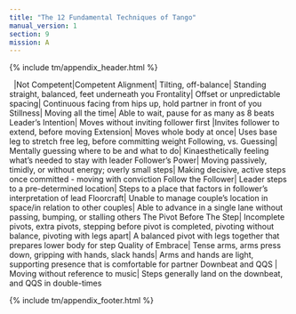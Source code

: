 ```yaml
---
title: "The 12 Fundamental Techniques of Tango"
manual_version: 1
section: 9
mission: A
---
```


{% include tm/appendix_header.html %}

&nbsp; |Not Competent|Competent
Alignment| Tilting, off-balance| Standing straight, balanced, feet underneath you
Frontality| Offset or unpredictable spacing| Continuous facing from hips up, hold partner in front of you
Stillness| Moving all the time| Able to wait, pause for as many as 8 beats
Leader’s Intention| Moves without inviting follower first |Invites follower to extend, before moving
Extension| Moves whole body at once| Uses base leg to stretch free leg, before committing weight
Following, vs. Guessing| Mentally guessing where to be and what to do| Kinaesthetically feeling what’s needed to stay with leader
Follower’s Power| Moving passively, timidly, or without energy; overly small steps| Making decisive, active steps once committed - moving with conviction
Follow the Follower| Leader steps to a pre-determined location| Steps to a place that factors in follower’s interpretation of lead
Floorcraft| Unable to manage couple’s location in space/in relation to other couples| Able to advance in a single lane without passing, bumping, or stalling others
The Pivot Before The Step| Incomplete pivots, extra pivots, stepping before pivot is completed, pivoting without balance, pivoting with legs apart| A balanced pivot with legs together that prepares lower body for step
Quality of Embrace| Tense arms, arms press down, gripping with hands, slack hands| Arms and hands are light, supporting presence that is comfortable for partner
Downbeat and QQS | Moving without reference to music| Steps generally land on the downbeat, and QQS in double-times


{% include tm/appendix_footer.html %}
